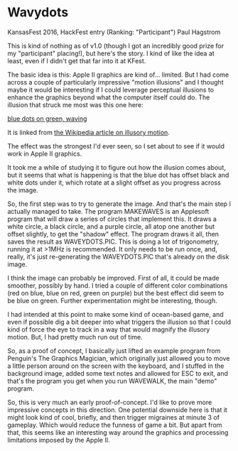 Wavydots
========

KansasFest 2016, HackFest entry
(Ranking: "Participant")
Paul Hagstrom

This is kind of nothing as of v1.0 (though I got an incredibly good prize for my "participant" placing!),
but here's the story.  I kind of like the idea at least, even if I didn't get that far into it at KFest.

The basic idea is this: Apple II graphics are kind of... limited.
But I had come across a couple of particularly impressive "motion illusions" and I thought maybe it would
be interesting if I could leverage perceptual illusions to enhance the graphics beyond what the computer
itself could do.  The illusion that struck me most was this one here:

[blue dots on green, waving](https://en.wikipedia.org/wiki/File:Anomalous_motion_illusion1.png)

It is linked from [the Wikipedia article on illusory motion](https://en.wikipedia.org/wiki/Illusory_motion).

The effect was the strongest I'd ever seen, so I set about to see if it would work in Apple II graphics.

It took me a while of studying it to figure out how the illusion comes about, but it seems that what is
happening is that the blue dot has offset black and white dots under it, which rotate at a slight offset
as you progress across the image.

So, the first step was to try to generate the image.  And that's the main step I actually managed to take.
The program MAKEWAVES is an Applesoft program that will draw a series of circles that implement this.
It draws a white circle, a black circle, and a purple circle, all atop one another but offset slightly, to
get the "shadow" effect.  The program draws it all, then saves the result as WAVEYDOTS.PIC.  This is doing
a lot of trigonometry, running it at >1MHz is recommended.  It only needs to be run once, and, really, it's
just re-generating the WAVEYDOTS.PIC that's already on the disk image.

I think the image can probably be improved.  First of all, it could be made smoother, possibly by hand.
I tried a couple of different color combinations (red on blue, blue on red, green on purple) but the best
effect did seem to be blue on green.  Further experimentation might be interesting, though.

I had intended at this point to make some kind of ocean-based game, and even if possible dig a bit deeper
into what triggers the illusion so that I could kind of force the eye to track in a way that would
magnify the illusory motion.  But, I had pretty much run out of time.

So, as a proof of concept, I basically just lifted an example program from Penguin's The Graphics Magician,
which originally just allowed you to move a little person around on the screen with the keyboard, and I
stuffed in the background image, added some text notes and allowed for ESC to exit, and that's the program
you get when you run WAVEWALK, the main "demo" program.

So, this is very much an early proof-of-concept. I'd like to prove more impressive concepts in this direction.
One potential downside here is that it might look kind of cool, briefly, and then trigger migraines at minute
3 of gameplay.  Which would reduce the funness of game a bit.  But apart from that, this seems like an
interesting way around the graphics and processing limitations imposed by the Apple II.